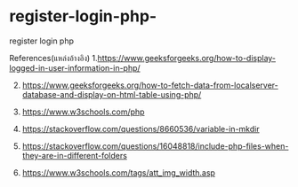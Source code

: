 # register-login-php-
register login php 

References(แหล่งอ้างอิง)
1.https://www.geeksforgeeks.org/how-to-display-logged-in-user-information-in-php/

2. https://www.geeksforgeeks.org/how-to-fetch-data-from-localserver-database-and-display-on-html-table-using-php/

3. https://www.w3schools.com/php

4. https://stackoverflow.com/questions/8660536/variable-in-mkdir

5. https://stackoverflow.com/questions/16048818/include-php-files-when-they-are-in-different-folders

6. https://www.w3schools.com/tags/att_img_width.asp